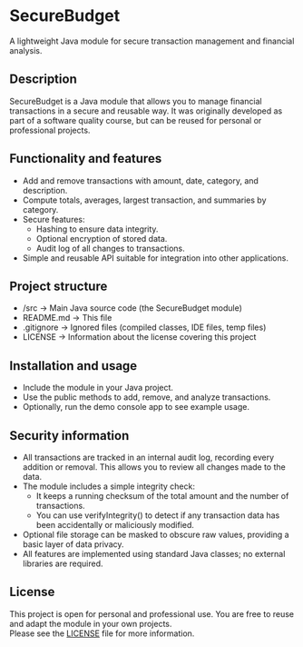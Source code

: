 # SecureBudget
A lightweight Java module for secure transaction management and financial analysis.

## Description
SecureBudget is a Java module that allows you to manage financial transactions in a secure and reusable way. 
It was originally developed as part of a software quality course, but can be reused for personal or professional projects.

## Functionality and features
- Add and remove transactions with amount, date, category, and description.
- Compute totals, averages, largest transaction, and summaries by category.
- Secure features:
  - Hashing to ensure data integrity.
  - Optional encryption of stored data.
  - Audit log of all changes to transactions.
- Simple and reusable API suitable for integration into other applications.

## Project structure
- /src        → Main Java source code (the SecureBudget module)
- README.md   → This file
- .gitignore  → Ignored files (compiled classes, IDE files, temp files)
- LICENSE     → Information about the license covering this project

## Installation and usage
- Include the module in your Java project.
- Use the public methods to add, remove, and analyze transactions.
- Optionally, run the demo console app to see example usage.

## Security information
- All transactions are tracked in an internal audit log, recording every addition or removal. 
  This allows you to review all changes made to the data.
- The module includes a simple integrity check:
  - It keeps a running checksum of the total amount and the number of transactions.
  - You can use verifyIntegrity() to detect if any transaction data has been accidentally or maliciously modified.
- Optional file storage can be masked to obscure raw values, providing a basic layer of data privacy.
- All features are implemented using standard Java classes; no external libraries are required.

## License 
This project is open for personal and professional use. 
You are free to reuse and adapt the module in your own projects.  
Please see the [LICENSE](/LICENSE) file for more information.